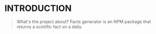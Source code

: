 # INTRODUCTION

> What's the project about?
> Facts generator is an NPM package that returns a scintific fact on a daily.
